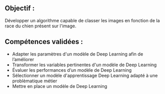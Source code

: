 ## Objectif :

Développer un algorithme capable de classer les images en fonction de la race du chien présent sur l'image.

## Compétences validées :

* Adapter les paramètres d'un modèle de Deep Learning afin de l’améliorer
* Transformer les variables pertinentes d'un modèle de Deep Learning
* Évaluer les performances d’un modèle de Deep Learning
* Sélectionner un modèle d'apprentissage Deep Learning adapté à une problèmatique métier
* Mettre en place un modèle de Deep Learning
